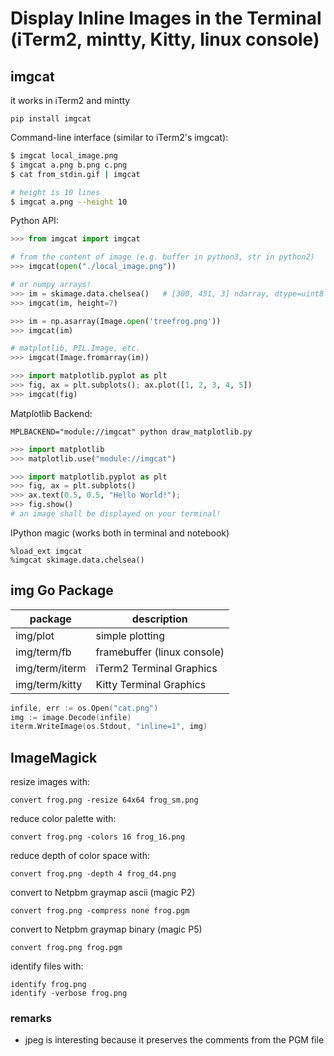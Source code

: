 # Display Inline Images in the Terminal (iTerm2, mintty, Kitty, linux console)

## imgcat
it works in iTerm2 and mintty
```
pip install imgcat
```

Command-line interface (similar to iTerm2's imgcat):
``` sh
$ imgcat local_image.png
$ imgcat a.png b.png c.png
$ cat from_stdin.gif | imgcat

# height is 10 lines
$ imgcat a.png --height 10
```

Python API:
``` python
>>> from imgcat import imgcat

# from the content of image (e.g. buffer in python3, str in python2)
>>> imgcat(open("./local_image.png"))

# or numpy arrays!
>>> im = skimage.data.chelsea()   # [300, 451, 3] ndarray, dtype=uint8
>>> imgcat(im, height=7)

>>> im = np.asarray(Image.open('treefrog.png'))
>>> imgcat(im)

# matplotlib, PIL.Image, etc.
>>> imgcat(Image.fromarray(im))

>>> import matplotlib.pyplot as plt
>>> fig, ax = plt.subplots(); ax.plot([1, 2, 3, 4, 5])
>>> imgcat(fig)
```

Matplotlib Backend:
```
MPLBACKEND="module://imgcat" python draw_matplotlib.py
```

``` python
>>> import matplotlib
>>> matplotlib.use("module://imgcat")

>>> import matplotlib.pyplot as plt
>>> fig, ax = plt.subplots()
>>> ax.text(0.5, 0.5, "Hello World!");
>>> fig.show()
# an image shall be displayed on your terminal!
```

IPython magic (works both in terminal and notebook)
```
%load_ext imgcat
%imgcat skimage.data.chelsea()
```

## img Go Package
package        | description
---------------|-------------------------
img/plot       | simple plotting
img/term/fb    | framebuffer (linux console)
img/term/iterm | iTerm2 Terminal Graphics
img/term/kitty | Kitty Terminal Graphics

```go
infile, err := os.Open("cat.png")
img := image.Decode(infile)
iterm.WriteImage(os.Stdout, "inline=1", img)
```

## ImageMagick
resize images with:
```
convert frog.png -resize 64x64 frog_sm.png
```

reduce color palette with:
```
convert frog.png -colors 16 frog_16.png
```

reduce depth of color space with:
```
convert frog.png -depth 4 frog_d4.png
```

convert to Netpbm graymap ascii (magic P2)
```
convert frog.png -compress none frog.pgm
```

convert to Netpbm graymap binary (magic P5)
```
convert frog.png frog.pgm
```

identify files with:
```
identify frog.png
identify -verbose frog.png
```

### remarks
- jpeg is interesting because it preserves the comments from the PGM file

